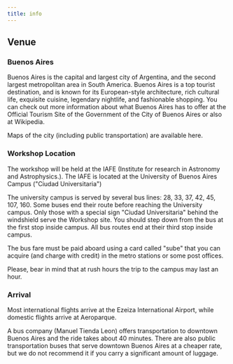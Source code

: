 ```yaml
---
title: info
---
```


## Venue

### Buenos Aires

Buenos Aires is the capital and largest city of Argentina, and the second
largest metropolitan area in South America. Buenos Aires is a top tourist
destination, and is known for its European-style architecture, rich cultural
life, exquisite cuisine, legendary nightlife, and fashionable shopping. You can
check out more information about what Buenos Aires has to offer at the Official
Tourism Site of the Government of the City of Buenos Aires or also at Wikipedia. 

Maps of the city (including public transportation) are available here.

### Workshop Location

The workshop will be held at the IAFE (Institute for research in Astronomy and
Astrophysics.). The IAFE is located at the University of Buenos Aires Campus
("Ciudad Universitaria")

The university campus is served by several bus lines: 28, 33, 37, 42, 45, 107,
160. Some buses end their route before reaching the University campus. Only
those with a special sign "Ciudad Universitaria" behind the windshield serve
the Workshop site. You should step down from the bus at the first stop inside
campus. All bus routes end at their third stop inside campus.

The bus fare must be paid aboard using a card called "sube" that you can
acquire (and charge with credit) in the metro stations or some post offices.

Please, bear in mind that at rush hours the trip to the campus may last an
hour.

### Arrival

Most international flights arrive at the Ezeiza International Airport, while
domestic flights arrive at Aeroparque.

A bus company (Manuel Tienda Leon) offers transportation to downtown Buenos
Aires and the ride takes about 40 minutes. There are also public transportation
buses that serve downtown Buenos Aires at a cheaper rate, but we do not
recommend it if you carry a significant amount of luggage.

